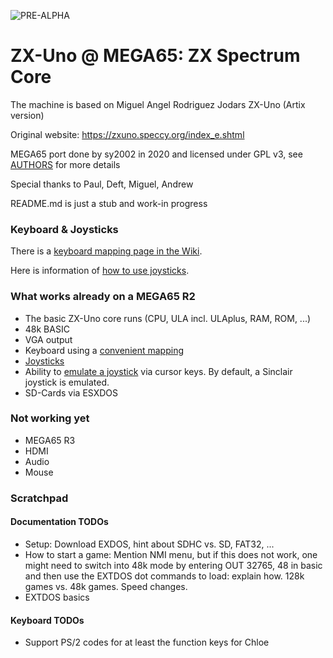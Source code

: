 ![PRE-ALPHA](https://img.shields.io/badge/-WARNING%3A%20PRE--ALPHA-red)

ZX-Uno @ MEGA65: ZX Spectrum Core
=================================

The machine is based on Miguel Angel Rodriguez Jodars ZX-Uno (Artix version)

Original website: https://zxuno.speccy.org/index_e.shtml

MEGA65 port done by sy2002 in 2020 and licensed under GPL v3, see [AUTHORS](AUTHORS) for more details

Special thanks to Paul, Deft, Miguel, Andrew

README.md is just a stub and work-in progress

### Keyboard & Joysticks

There is a [keyboard mapping page in the Wiki](https://github.com/sy2002/zxuno4mega65/wiki/Keyboard-Mapping).

Here is information of [how to use joysticks](https://github.com/sy2002/zxuno4mega65/wiki/Joysticks).

### What works already on a MEGA65 R2

* The basic ZX-Uno core runs (CPU, ULA incl. ULAplus, RAM, ROM, ...)
* 48k BASIC
* VGA output
* Keyboard using a [convenient mapping](https://github.com/sy2002/zxuno4mega65/wiki/Keyboard-Mapping)
* [Joysticks](https://github.com/sy2002/zxuno4mega65/wiki/Joysticks)
* Ability to [emulate a joystick](https://github.com/sy2002/zxuno4mega65/wiki/Keyboard#cursor-keys-standard-and-joystick-mode) via cursor keys.
  By default, a Sinclair joystick is emulated.
* SD-Cards via ESXDOS

### Not working yet

* MEGA65 R3
* HDMI
* Audio
* Mouse

### Scratchpad

#### Documentation TODOs

* Setup: Download EXDOS, hint about SDHC vs. SD, FAT32, ...
* How to start a game: Mention NMI menu, but if this does not work, one might need to switch
  into 48k mode by entering OUT 32765, 48 in basic and then use the EXTDOS dot commands to load:
  explain how. 128k games vs. 48k games. Speed changes.
* EXTDOS basics

#### Keyboard TODOs

* Support PS/2 codes for at least the function keys for Chloe

